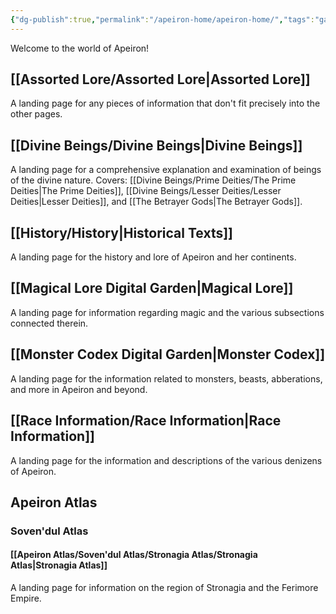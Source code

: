 ```yaml
---
{"dg-publish":true,"permalink":"/apeiron-home/apeiron-home/","tags":"gardenEntry","dgHomeLink":true,"dgPassFrontmatter":false}
---
```



Welcome to the world of Apeiron!

## [[Assorted Lore/Assorted Lore|Assorted Lore]]
A landing page for any pieces of information that don't fit precisely into the other pages.

## [[Divine Beings/Divine Beings|Divine Beings]]
A landing page for a comprehensive explanation and examination of beings of the divine nature. 
Covers: [[Divine Beings/Prime Deities/The Prime Deities|The Prime Deities]], [[Divine Beings/Lesser Deities/Lesser Deities|Lesser Deities]], and [[The Betrayer Gods|The Betrayer Gods]].

## [[History/History|Historical Texts]]
A landing page for the history and lore of Apeiron and her continents.

## [[Magical Lore Digital Garden|Magical Lore]]
A landing page for information regarding magic and the various subsections connected therein.

## [[Monster Codex Digital Garden|Monster Codex]]
A landing page for the information related to monsters, beasts, abberations, and more in Apeiron and beyond.

## [[Race Information/Race Information|Race Information]]
A landing page for the information and descriptions of the various denizens of Apeiron.

## Apeiron Atlas
### Soven'dul Atlas
#### [[Apeiron Atlas/Soven'dul Atlas/Stronagia Atlas/Stronagia Atlas|Stronagia Atlas]]
A landing page for information on the region of Stronagia and the Ferimore Empire.
